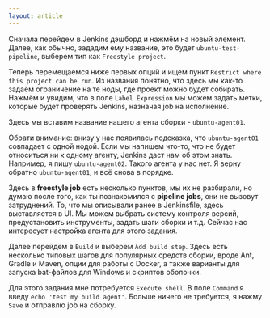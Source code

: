 ```yaml
---
layout: article
---
```

Сначала перейдем в Jenkins дэшборд и нажмём на новый элемент. Далее, как обычно, зададим ему название, это будет `ubuntu-test-pipeline`, выберем тип как `Freestyle project`. 

Теперь перемещаемся ниже первых опций и ищем пункт `Restrict where this project can be run`. Из названия понятно, что здесь мы как-то задаём ограничение на те ноды, где проект можно будет собирать. Нажмём и увидим, что в поле `Label Expression` мы можем задать метки, которые будет проверять Jenkins, назначая job на исполнение.

Здесь мы вставим название нашего агента сборки - `ubuntu-agent01`. 

Обрати внимание: внизу у нас появилась подсказка, что `ubuntu-agent01` совпадает с одной нодой. Если мы напишем что-то, что не будет относиться ни к одному агенту, Jenkins даст нам об этом знать. Например, я пишу `ubuntu-agent02`. Такого агента у нас нет. Я верну обратно `ubuntu-agent01`, и всё снова в порядке.

Здесь в **freestyle job** есть несколько пунктов, мы их не разбирали, но думаю после того, как ты познакомился с **pipeline jobs**, они не вызовут затруднений. То, что мы описывали ранее в Jenkinsfile, здесь выставляется в UI. Мы можем выбрать систему контроля версий, предустановить инструменты, задать шаги сборки и т.д. Сейчас нас интересует настройка агента для этого задания.

Далее перейдем в `Build` и выберем `Add build step`. Здесь есть несколько типовых шагов для популярных средств сборки, вроде Ant, Gradle и Maven, опции для работы с Docker, а также варианты для запуска bat-файлов для Windows и скриптов оболочки. 

Для этого задания мне потребуется `Execute shell`. В поле `Command` я введу `echo 'test my build agent'`. Больше ничего не требуется, я нажму `Save` и отправлю job на сборку.
